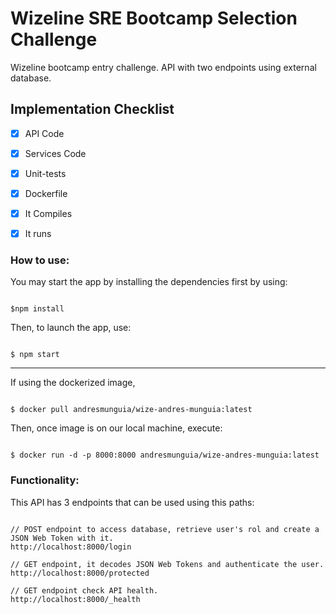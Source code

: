 # Wizeline SRE Bootcamp Selection Challenge

Wizeline bootcamp entry challenge.
API with two endpoints using external database.



## Implementation Checklist

- [x] API Code
- [x] Services Code
- [x] Unit-tests
- [x] Dockerfile
- [x] It Compiles
- [x] It runs



### How to use:

You may start the app by installing the dependencies first by using:

```

$npm install

```

Then, to launch the app, use:

```

$ npm start

```



----------------------------------------



If using the dockerized image, 

```

$ docker pull andresmunguia/wize-andres-munguia:latest

```

Then, once image is on our local machine, execute:

```

$ docker run -d -p 8000:8000 andresmunguia/wize-andres-munguia:latest

```



### Functionality:

This API has 3 endpoints that can be used using this paths:

```

// POST endpoint to access database, retrieve user's rol and create a JSON Web Token with it.
http://localhost:8000/login

// GET endpoint, it decodes JSON Web Tokens and authenticate the user.
http://localhost:8000/protected

// GET endpoint check API health.
http://localhost:8000/_health

```
